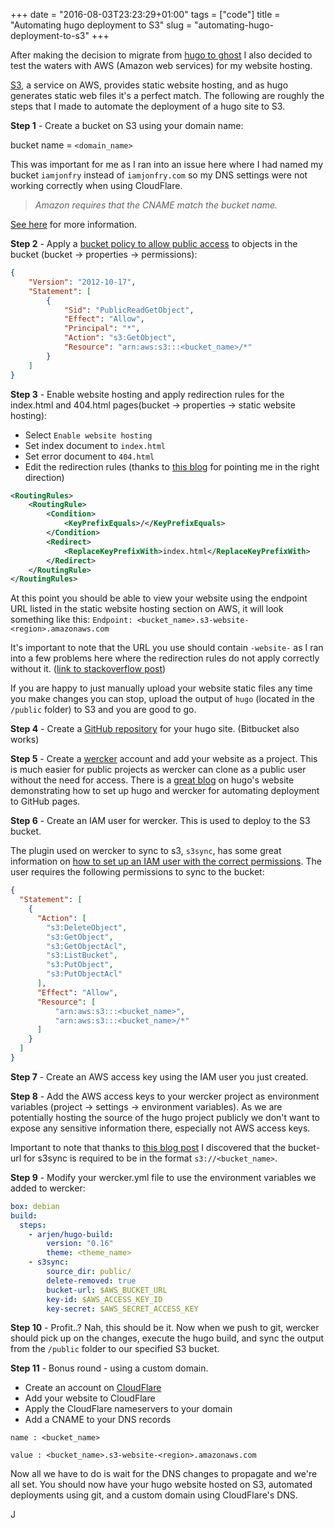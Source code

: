 +++
date = "2016-08-03T23:23:29+01:00"
tags = ["code"]
title = "Automating hugo deployment to S3"
slug = "automating-hugo-deployment-to-s3"
+++

After making the decision to migrate from [hugo to ghost](http://iamjonfry.com/migrating-from-ghost-to-hugo/) I also decided to test the waters with AWS (Amazon web services) for my website hosting.

[S3](http://docs.aws.amazon.com/AmazonS3/latest/dev/Welcome.html), a service on AWS, provides static website hosting, and as hugo generates static web files it's a perfect match.
The following are roughly the steps that I made to automate the deployment of a hugo site to S3.

<!--more-->

**Step 1** - Create a bucket on S3 using your domain name:

bucket name = `<domain_name>`

This was important for me as I ran into an issue here where I had named my bucket `iamjonfry` instead of `iamjonfry.com` so my DNS settings were not working correctly when using CloudFlare.

> _Amazon requires that the CNAME match the bucket name._

[See here](https://support.cloudflare.com/hc/en-us/articles/200168926-How-do-I-use-CloudFlare-with-Amazon-s-S3-Service-) for more information.

**Step 2** - Apply a [bucket policy to allow public access](http://docs.aws.amazon.com/AmazonS3/latest/dev/WebsiteAccessPermissionsReqd.html) to objects in the bucket (bucket -> properties -> permissions):

```json
{
	"Version": "2012-10-17",
	"Statement": [
		{
			"Sid": "PublicReadGetObject",
			"Effect": "Allow",
			"Principal": "*",
			"Action": "s3:GetObject",
			"Resource": "arn:aws:s3:::<bucket_name>/*"
		}
	]
}
```
**Step 3** - Enable website hosting and apply redirection rules for the index.html and 404.html pages(bucket -> properties -> static website hosting):

* Select `Enable website hosting`
* Set index document to `index.html`
* Set error document to `404.html`
* Edit the redirection rules (thanks to [this blog](https://lustforge.com/2016/02/27/hosting-hugo-on-aws/) for pointing me in the right direction)

```xml
<RoutingRules>
    <RoutingRule>
        <Condition>
            <KeyPrefixEquals>/</KeyPrefixEquals>
        </Condition>
        <Redirect>
            <ReplaceKeyPrefixWith>index.html</ReplaceKeyPrefixWith>
        </Redirect>
    </RoutingRule>
</RoutingRules>

```

At this point you should be able to view your website using the endpoint URL listed in the static website hosting section on AWS, it will look something like this:
`Endpoint: <bucket_name>.s3-website-<region>.amazonaws.com`

It's important to note that the URL you use should contain `-website-` as I ran into a few problems here where the redirection rules do not apply correctly without it. ([link to stackoverflow post](http://stackoverflow.com/a/24377823/1022454))

If you are happy to just manually upload your website static files any time you make changes you can stop, upload the output of `hugo` (located in the `/public` folder) to S3 and you are good to go.

**Step 4** - Create a [GitHub repository](https://github.com/new) for your hugo site. (Bitbucket also works)

**Step 5** - Create a [wercker](http://wercker.com/) account and add your website as a project. This is much easier for public projects as wercker can clone as a public user without the need for access. There is a [great blog](https://gohugo.io/tutorials/automated-deployments/) on hugo's website demonstrating how to set up hugo and wercker for automating deployment to GitHub pages.

**Step 6** - Create an IAM user for wercker. This is used to deploy to the S3 bucket.

The plugin used on wercker to sync to s3, `s3sync`, has some great information on [how to set up an IAM user with the correct permissions](https://app.wercker.com/#applications/51c82a063179be4478002245/tab/details).
The user requires the following permissions to sync to the bucket:
```json
{
  "Statement": [
    {
      "Action": [
        "s3:DeleteObject",
        "s3:GetObject",
        "s3:GetObjectAcl",
        "s3:ListBucket",
        "s3:PutObject",
        "s3:PutObjectAcl"
      ],
      "Effect": "Allow",
      "Resource": [
          "arn:aws:s3:::<bucket_name>",
          "arn:aws:s3:::<bucket_name>/*"
      ]
    }
  ]
}
```
**Step 7** - Create an AWS access key using the IAM user you just created.

**Step 8** - Add the AWS access keys to your wercker project as environment variables (project -> settings -> environment variables).
As we are potentially hosting the source of the hugo project publicly we don't want to expose any sensitive information there, especially not AWS access keys.

Important to note that thanks to [this blog post](http://danbahrami.io/articles/wercker-s3-workflow-hugo-deploy/) I discovered that the bucket-url for s3sync is required to be in the format `s3://<bucket_name>`.

**Step 9** - Modify your wercker.yml file to use the environment variables we added to wercker:

```yaml
box: debian
build:
  steps:
    - arjen/hugo-build:
        version: "0.16"
        theme: <theme_name>
    - s3sync:
        source_dir: public/
        delete-removed: true
        bucket-url: $AWS_BUCKET_URL
        key-id: $AWS_ACCESS_KEY_ID
        key-secret: $AWS_SECRET_ACCESS_KEY

```

**Step 10** - Profit..? Nah, this should be it. Now when we push to git, wercker should pick up on the changes, execute the hugo build, and sync the output from the `/public` folder to our specified S3 bucket.

**Step 11** - Bonus round - using a custom domain.

* Create an account on [CloudFlare](https://www.cloudflare.com/)
* Add your website to CloudFlare
* Apply the CloudFlare nameservers to your domain
* Add a CNAME to your DNS records

```
name : <bucket_name>

value : <bucket_name>.s3-website-<region>.amazonaws.com
```
Now all we have to do is wait for the DNS changes to propagate and we're all set. You should now have your hugo website hosted on S3, automated deployments using git, and a custom domain using CloudFlare's DNS.

J
